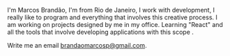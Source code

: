 I'm Marcos Brandão, I'm from Rio de Janeiro, I work with development, I really like to program and everything that involves this creative process.
I am working on projects designed by me in my office.
Learning "React" and all the tools that involve developing applications with this scope .

Write me an email brandaomarcosp@gmail.com.

<!--
**MarcosPBrandao/MarcosPBrandao** is a ✨ _special_ ✨ repository because its `README.md` (this file) appears on your GitHub profile.

I'm Marcos Brandão, I'm from Rio de Janeiro, I work with development, I really like to program and everything that involves this creative process.
I am working on projects designed by me in my office.
Learning "React" and all the tools that involve developing applications with this scope .

Write me an email brandaomarcosp@gmail.com.
